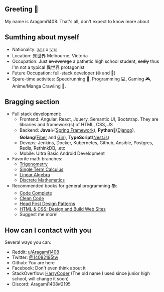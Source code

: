 ## Greeting :wave:
My name is Aragami1408. That's all, don't expect to know more about 

## Sumthing about myself
- Nationality: :australia: x :vietnam:
- Location: ~~異世界~~ Melbourne, Victoria
- Occupation: Just ~~an average~~ a pathetic high school student, ~~sadly~~ thus I'm not a typical 異世界 protagonist
- Future Occupation: full-stack developer (🌐 and 📱)
- Spare-time activites: Speedrunning :medal_sports:, Programming :computer:, Gaming :video_game:, Anime/Manga Crawling :blue_book:.

## Bragging section
- Full stack development:
  - Frontend: Angular, React, Jquery, Semantic UI, Bootstrap. They are libraries and framework(s) of HTML, CSS, JS
  - Backend: __Java__☕([Spring Framework](https://spring.io/)), __Python__🐍([Django](https://www.djangoproject.com/)), __Golang__([Fiber](https://gofiber.io/) and [Gin](https://gin-gonic.com/)), __TypeScript__([Nest.js](https://nestjs.com/))
  - Devops: Jenkins, Docker, Kubernetes, Github, Ansible, Postgres, Redis, RethinkDB, .etc
  - Mobile: Ultra Basic Android Development
- Favorite math branches: 
  - [Trigonometry](https://www.khanacademy.org/math/trigonometry)
  - [Single Term Calculus](https://ocw.mit.edu/courses/mathematics/18-01sc-single-variable-calculus-fall-2010/)
  - [Linear Algebra](https://www.khanacademy.org/math/linear-algebra)
  - [Discrete Mathematics](https://ocw.mit.edu/courses/electrical-engineering-and-computer-science/6-042j-mathematics-for-computer-science-fall-2010/)
- Recommended books for general programming :books::
  - [Code Complete](https://www.amazon.com/Code-Complete-Practical-Handbook-Construction/dp/0735619670)
  - [Clean Code](https://www.amazon.com/Clean-Code-Handbook-Software-Craftsmanship/dp/0132350882)
  - [Head First Design Patterns](https://www.amazon.com/Head-First-Design-Patterns-Brain-Friendly/dp/0596007124)
  - [HTML & CSS: Design and Build Web Sites](https://www.amazon.com/HTML-CSS-Design-Build-Websites/dp/1118008189)
  - Suggest me more!

## How can I contact with you
Several ways you can:
- Reddit: [u/Aragami1408](https://www.reddit.com/u/Aragami1408)
- Twitter: [@14082195tw](https://www.twitter.com/@14082195tw)
- Github: You are here
- Facebook: Don't even think about it
- StackOverflow: [HarryCoder](https://stackoverflow.com/users/7519376/harrycoder) (The old name I used since junior high school, will change it soon)
- Discord: Aragami1408#2195
